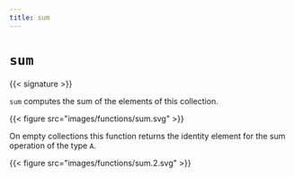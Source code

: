 ```yaml
---
title: sum
---
```


# `sum`

{{< signature >}}

`sum` computes the sum of the elements of this collection.

{{< figure src="images/functions/sum.svg" >}}

On empty collections this function returns the identity element for the sum operation of the type `A`.

{{< figure src="images/functions/sum.2.svg" >}}
